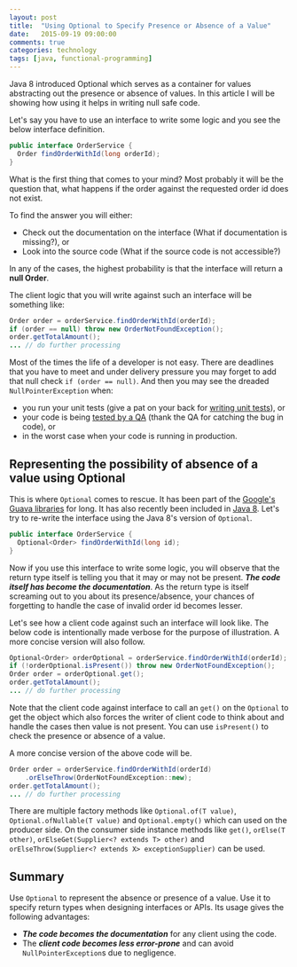 ```yaml
---
layout: post
title:  "Using Optional to Specify Presence or Absence of a Value"
date:   2015-09-19 09:00:00
comments: true
categories: technology
tags: [java, functional-programming]
---
```


Java 8 introduced Optional which serves as a container for values abstracting out the presence or absence of values. 
In this article I will be showing how using it helps in writing null safe code.

Let's say you have to use an interface to write some logic and you see the below interface definition. 

```java 
public interface OrderService {
  Order findOrderWithId(long orderId);
}
``` 

What is the first thing that comes to your mind? Most probably it will be the question that, what happens if the 
order against the requested order id does not exist. 

To find the answer you will either:  

* Check out the documentation on the interface (What if documentation is missing?), or
* Look into the source code (What if the source code is not accessible?)

In any of the cases, the highest probability is that the interface will return a __null Order__. 

The client logic that you will write against such an interface will be something like:

```java 
Order order = orderService.findOrderWithId(orderId);
if (order == null) throw new OrderNotFoundException();
order.getTotalAmount();
... // do further processing
``` 

Most of the times the life of a developer is not easy. There are deadlines that you have to meet and under delivery 
pressure you may forget to add that null check `if (order == null)`. And then you may see the dreaded 
`NullPointerException` when: 

* you run your unit tests (give a pat on your back for [writing unit tests][TDD]), or 
* your code is being [tested by a QA][QA] (thank the QA for catching the bug in code), or 
* in the worst case when your code is running in production.

## Representing the possibility of absence of a value using Optional

This is where `Optional` comes to rescue. It has been part of the [Google's Guava libraries][GoogleGuavaOptional] 
for long. It has also recently been included in [Java 8][Java8Optional]. Let's try to re-write the interface 
using the Java 8's version of `Optional`.

```java
public interface OrderService {
  Optional<Order> findOrderWithId(long id);
}
```

Now if you use this interface to write some logic, you will observe that the return type itself is telling you that 
it may or may not be present. ___The code itself has become the documentation___. As the return type is itself 
screaming out to you about its presence/absence, your chances of forgetting to handle the case of invalid order 
id becomes lesser. 

Let's see how a client code against such an interface will look like. The below code is intentionally made verbose 
for the purpose of illustration. A more concise version will also follow.

```java 
Optional<Order> orderOptional = orderService.findOrderWithId(orderId);
if (!orderOptional.isPresent()) throw new OrderNotFoundException();
Order order = orderOptional.get(); 
order.getTotalAmount();
... // do further processing
``` 

Note that the client code against interface to call an `get()` on the `Optional` to get the object which also forces 
the writer of client code to think about and handle the cases then value is not present. You can use `isPresent()` to 
check the presence or absence of a value.

A more concise version of the above code will be. 

```java 
Order order = orderService.findOrderWithId(orderId)
    .orElseThrow(OrderNotFoundException::new);
order.getTotalAmount();
... // do further processing
``` 

There are multiple factory methods like `Optional.of(T value)`, `Optional.ofNullable(T value)` and `Optional.empty()` 
which can used on the producer side. On the consumer side instance methods like `get()`, `orElse(T other)`, 
`orElseGet(Supplier<? extends T> other)` and `orElseThrow(Supplier<? extends X> exceptionSupplier)` can be used.

## Summary
Use `Optional` to represent the absence or presence of a value. Use it to specify return types when designing 
interfaces or APIs. Its usage gives the following advantages:
  
* ___The code becomes the documentation___ for any client using the code.
* The ___client code becomes less error-prone___ and can avoid `NullPointerException`s due to negligence.

[QA]: https://en.wikipedia.org/wiki/Software_quality_analyst
[TDD]: https://en.wikipedia.org/wiki/Test-driven_development
[GoogleGuavaOptional]: https://code.google.com/p/guava-libraries/wiki/UsingAndAvoidingNullExplained#Optional 
[Java8Optional]: https://docs.oracle.com/javase/8/docs/api/java/util/Optional.html
